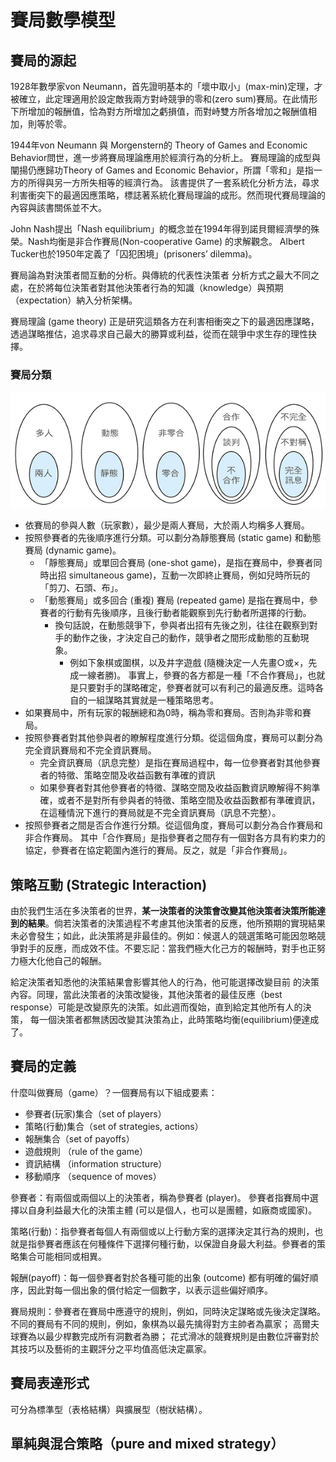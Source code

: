 # 賽局數學模型

## 賽局的源起

1928年數學家von Neumann，首先證明基本的「壞中取小」\(max-min\)定理，才被確立，此定理適用於設定敵我兩方對峙競爭的零和\(zero sum\)賽局。在此情形下所增加的報酬值，恰為對方所增加之虧損值，而對峙雙方所各增加之報酬值相加，則等於零。

1944年von Neumann 與 Morgenstern的 Theory  of Games and Economic Behavior問世，進一步將賽局理論應用於經濟行為的分析上。
賽局理論的成型與闡揚仍應歸功Theory of Games and Economic Behavior，所謂「零和」是指一方的所得與另一方所失相等的經濟行為。
該書提供了一套系統化分析方法，尋求利害衝突下的最適因應策略，標誌著系統化賽局理論的成形。然而現代賽局理論的內容與該書關係並不大。

John Nash提出「Nash equilibrium」的概念並在1994年得到諾貝爾經濟學的殊榮。Nash均衡是非合作賽局\(Non-cooperative Game\) 的求解觀念。
Albert Tucker也於1950年定義了「囚犯困境」\(prisoners’ dilemma\)。

賽局論為對決策者間互動的分析。與傳統的代表性決策者 分析方式之最大不同之處，在於將每位決策者對其他決策者行為的知識（knowledge）與預期（expectation）納入分析架構。

賽局理論 \(game theory\) 正是研究這類各方在利害相衝突之下的最適因應謀略，透過謀略推估，追求尋求自己最大的勝算或利益，從而在競爭中求生存的理性抉擇。

### 賽局分類

![&#x8CFD;&#x5C40;&#x5206;&#x985E;](../.gitbook/assets/category_of_game-min.png)

* 依賽局的參與人數（玩家數），最少是兩人賽局，大於兩人均稱多人賽局。
* 按照參賽者的先後順序進行分類。可以劃分為靜態賽局 \(static game\) 和動態賽局 \(dynamic game\)。
  * 「靜態賽局」或單回合賽局 \(one-shot game\)，是指在賽局中，參賽者同時出招 simultaneous game\)，互動一次即終止賽局，例如兒時所玩的「剪刀、石頭、布」。
  * 「動態賽局」或多回合 \(重複\) 賽局 \(repeated game\) 是指在賽局中，參賽者的行動有先後順序，且後行動者能觀察到先行動者所選擇的行動。 
    * 換句話說，在動態競爭下，參與者出招有先後之別，往往在觀察到對手的動作之後，才決定自己的動作，競爭者之間形成動態的互動現象。
      * 例如下象棋或圍棋，以及井字遊戲 \(隨機決定一人先畫○或×，先成一線者勝\)。
        事實上，參賽的各方都是一種「不合作賽局」，也就是只要對手的謀略確定，參賽者就可以有利己的最適反應。這時各自的一組謀略其實就是一種策略思考。
* 如果賽局中，所有玩家的報酬總和為0時，稱為零和賽局。否則為非零和賽局。
* 按照參賽者對其他參與者的瞭解程度進行分類。從這個角度，賽局可以劃分為完全資訊賽局和不完全資訊賽局。
  * 完全資訊賽局（訊息完整）是指在賽局過程中，每一位參賽者對其他參賽者的特徵、策略空間及收益函數有準確的資訊
  * 如果參賽者對其他參賽者的特徵、謀略空間及收益函數資訊瞭解得不夠準確，或者不是對所有參與者的特徵、策略空間及收益函數都有準確資訊，在這種情況下進行的賽局就是不完全資訊賽局（訊息不完整）。
* 按照參賽者之間是否合作進行分類。從這個角度，賽局可以劃分為合作賽局和非合作賽局。
  其中「合作賽局」是指參賽者之間存有一個對各方具有約束力的協定，參賽者在協定範圍內進行的賽局。反之，就是「非合作賽局」。

## 策略互動 \(Strategic Interaction\)

由於我們生活在多決策者的世界，**某一決策者的決策會改變其他決策者決策所能達到的結果**。倘若決策者的決策過程不考慮其他決策者的反應，他所預期的實現結果未必會發生；如此，此決策將是非最佳的。例如：候選人的競選策略可能因忽略競爭對手的反應，而成效不佳。不要忘記：當我們極大化己方的報酬時，對手也正努力極大化他自己的報酬。

給定決策者知悉他的決策結果會影響其他人的行為，他可能選擇改變目前 的決策內容。同理，當此決策者的決策改變後，其他決策者的最佳反應（best response）可能是改變原先的決策。如此週而復始，直到給定其他所有人的決策， 每一個決策者都無誘因改變其決策為止，此時策略均衡\(equilibrium\)便達成了。

## 賽局的定義

什麼叫做賽局（game）？一個賽局有以下組成要素：

* 參賽者\(玩家\)集合（set of players）
* 策略\(行動\)集合（set of strategies, actions）
* 報酬集合（set of payoffs）
* 遊戲規則 （rule of the game）
* 資訊結構 （information  structure）
* 移動順序 （sequence of moves）

參賽者：有兩個或兩個以上的決策者，稱為參賽者 \(player\)。
參賽者指賽局中選擇以自身利益最大化的決策主體 \(可以是個人，也可以是團體，如廠商或國家\)。

策略\(行動\)：指參賽者每個人有兩個或以上行動方案的選擇決定其行為的規則，也就是指參賽者應該在何種條件下選擇何種行動，以保證自身最大利益。參賽者的策略集合可能相同或相異。

報酬\(payoff\)：每一個參賽者對於各種可能的出象 \(outcome\) 都有明確的偏好順序，因此對每一個出象的償付給定一個數字，以表示這些偏好順序。

賽局規則：參賽者在賽局中應遵守的規則，例如，同時決定謀略或先後決定謀略。
不同的賽局有不同的規則，例如，象棋為以最先擒得對方主帥者為贏家；
 高爾夫球賽為以最少桿數完成所有洞數者為勝；
花式滑冰的競賽規則是由數位評審對於其技巧以及藝術的主觀評分之平均值高低決定贏家。

## 賽局表達形式

可分為標準型（表格結構）與擴展型（樹狀結構）。

## 單純與混合策略（pure and mixed strategy）







